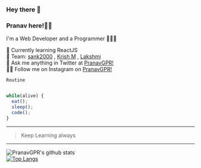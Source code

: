 ### Hey there 👋

### Pranav here!🧑🏻

 I'm a Web Developer and a Programmer 👨🏻‍💻

 🌱 Currently learning ReactJS<br>
 👯 Team: [sank2000](https://github.com/sank2000 "GitHub of Santhosh")  , [Krish M](https://github.com/KrishnaMoorthy12 "GitHub of KrishnaMoorthy") , [Lakshmi](https://github.com/Lakshmi2k1 "GitHub of Lakshmi")<br>
 💬 Ask me anything in Twitter at [PranavGPR!](https://twitter.com/pranav_gpr "Twitter account of mee!!!")<br>
 ✌🏻 Follow me on Instagram on [PranavGPR!](https://instagram.com/i_m_mystrix "Insta account of mee!!!")

 `Routine`
 
 ```javascript
 
 while(alive) {
   eat();
   sleep();
   code();
 }
 ```
 ---
 
>Keep Learning always

***

<a>![PranavGPR's github stats](https://github-readme-stats-git-master.pranavgpr.vercel.app/api?username=PranavGPR&show_icons=true&theme=tokyonight)</a>  
<a>[![Top Langs](https://github-readme-stats-git-master.pranavgpr.vercel.app/api/top-langs/?username=PranavGPR&layout=compact)](https://github.com/PranavGPR/github-readme-stats)
</a>

